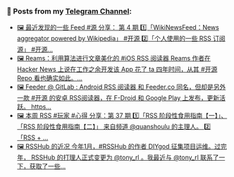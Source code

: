 ### 📰 Posts from my [Telegram Channel](https://t.me/s/aboutrss):
<!-- BLOG-POST-LIST:START -->
- [🖼 最近发现的一些 Feed #源 分享： 第 4 期 1️⃣「WikiNewsFeed：News aggregator powered by Wikipedia」 #开源 2️⃣「个人使用的一些 RSS 订阅源」 #开源...](https://t.me/aboutrss/1195)
- [🖼 Reams：利用算法进行文章美化的 #iOS RSS 阅读器 Reams 作者在 Hacker News 上说在工作之余开发该 App 花了 ta 四年时间，从其 #开源 Repo 看也确实如此。...](https://t.me/aboutrss/1194)
- [🖼 Feeder @ GitLab : Android RSS 阅读器 和 Feeder.co 同名，但却是另外一款 #开源 的安卓 RSS阅读器，在 F-Droid 和 Google Play 上发布，更新活跃。 https...](https://t.me/aboutrss/1193)
- [🖼 本周 RSS #玩家 #心得 分享：第 37 期 1️⃣「RSS 阶段性食用指南【一】」、「RSS 阶段性食用指南【二】」 来自频道 @quanshoulu 的主理人。 2️⃣「RSS + ...](https://t.me/aboutrss/1192)
- [🖼 RSSHub 的近况 今年1月，#RSSHub 的作者 DIYgod 征集项目运维。过完年， RSSHub 的打理人正式变更为 @tony_rl 。我最近与 @tony_rl 联系了一下，获取了一些...](https://t.me/aboutrss/1191)
<!-- BLOG-POST-LIST:END -->

<!--
**AboutRSS/AboutRSS** is a ✨ _special_ ✨ repository because its `README.md` (this file) appears on your GitHub profile.

Here are some ideas to get you started:

- 🔭 I’m currently working on ...
- 🌱 I’m currently learning ...
- 👯 I’m looking to collaborate on ...
- 🤔 I’m looking for help with ...
- 💬 Ask me about ...
- 📫 How to reach me: ...
- 😄 Pronouns: ...
- ⚡ Fun fact: ...
-->

